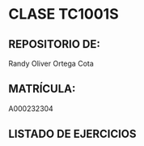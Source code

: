 # CLASE TC1001S

## REPOSITORIO DE:
Randy Oliver Ortega Cota

## MATRÍCULA:
A000232304

## LISTADO DE EJERCICIOS

